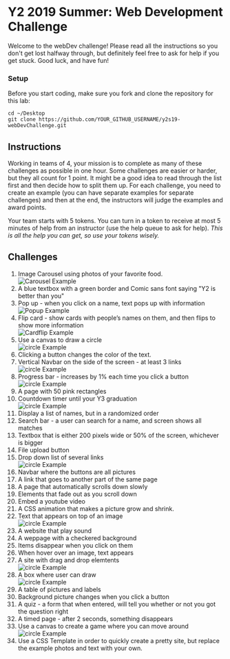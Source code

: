 # Y2 2019 Summer: Web Development Challenge

Welcome to the webDev challenge! Please read all the instructions so you don't
get lost halfway through, but definitely feel free to ask for help if you
get stuck. Good luck, and have fun!

### Setup

Before you start coding, make sure you fork and clone the repository
for this lab:
```
cd ~/Desktop
git clone https://github.com/YOUR_GITHUB_USERNAME/y2s19-webDevChallenge.git
```

## Instructions
Working in teams of 4, your mission is to complete as many of these challenges as possible in one hour. Some challenges are easier or harder, but they all count for 1 point. It might be a good idea to read through the list first and then decide how to split them up. For each challenge, you need to create an example (you can have separate examples for separate challenges) and then at the end, the instructors will judge the examples and award points.

Your team starts with 5 tokens. You can turn in a token to receive at most 5 minutes of help from an instructor (use the help queue to ask for help). *This is all the help you can get, so use your tokens wisely.*

## Challenges

1. Image Carousel using photos of your favorite food. <br />
![Carousel Example](carousel.gif)<br />
2. A blue textbox with a green border and Comic sans font saying "Y2 is better than you"<br />
3. Pop up - when you click on a name, text pops up with information<br />
![Popup Example](popup.gif)<br />
4. Flip card - show cards with people’s names on them, and then flips to show more information<br />
![Cardflip Example](cardflip.gif)<br />
5. Use a canvas to draw a circle<br />
![circle Example](canvascircle.png)<br />
6. Clicking a button changes the color of the text.<br />
7. Vertical Navbar on the side of the screen - at least 3 links<br />
![circle Example](verticalNavbar.png)<br />
8. Progress bar - increases by 1% each time you click a button<br />
![circle Example](progress.gif)<br />
9. A page with 50 pink rectangles<br />
10. Countdown timer until your Y3 graduation<br />
![circle Example](countdown.gif)<br />
11. Display a list of names, but in a randomized order <br />
12. Search bar - a user can search for a name, and screen shows all matches<br />
13. Textbox that is either 200 pixels wide or 50% of the screen, whichever is bigger<br />
14. File upload button<br />
15. Drop down list of several links<br />
![circle Example](dropdown.gif)<br />
16. Navbar where the buttons are all pictures<br />
17. A link that goes to another part of the same page<br />
18. A page that automatically scrolls down slowly<br />
19. Elements that fade out as you scroll down<br />
20. Embed a youtube video<br />
21. A CSS animation that makes a picture grow and shrink.<br />
22. Text that appears on top of an image<br />
![circle Example](textOnImage.png)<br />
23. A website that play sound<br />
24. A weppage with a checkered background<br />
25. Items disappear when you click on them<br />
26. When hover over an image, text appears<br />
27. A site with drag and drop elemtents<br />
![circle Example](dragdrop.gif)<br />
28. A box where user can draw<br />
![circle Example](draw.gif)<br />
29. A table of pictures and labels<br />
30. Background picture changes when you click a button<br />
31. A quiz - a form that when entered, will tell you whether or not you got the question right<br />
32. A timed page - after 2 seconds, something disappears<br />
33. Use a canvas to create a game where you can move around<br />
![circle Example](canvasArrowKeys.gif)<br />
34. Use a CSS Template in order to quickly create a pretty site, but replace the example photos and text with your own.



